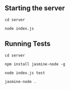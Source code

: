 ## Starting the server
`cd server`

`node index.js`

## Running Tests
`cd server`

`npm install jasmine-node -g`

`node index.js test`

`jasmine-node .`
